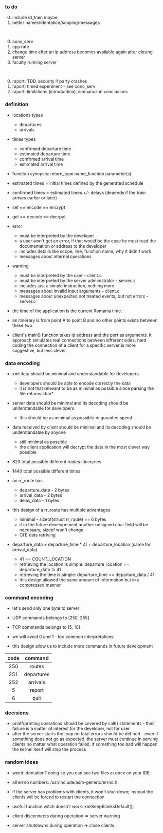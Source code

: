 ### to do

0. include id_train maybe
0. better names/identation/scoping/messages

<br>

0. conc_serv
0. cpp rate
0. change time after an ip address becomes available again after closing server
0. faculty running server

<br>

0. raport: TDD, security if party crashes
0. raport: timed experiment - see conc_serv
0. raport: limitations (introduction), scenarios in conclusions

### definition

- locations types
    - departures
    - arrivals

- times types
    - confirmed departure time
    - estimated departure time
    - confirmed arrival time
    - estimated arrival time

- function synopsis: return_type name_function parameter(s)
- estimated times = initial times defined by the generated schedule
- confirmed times = estimated times +/- delays (depends if the train arrives earlier or later)

- set == encode == encrypt
- get == decode == decrpyt

- error 
    - must be interpreted by the developer
    - a user won't get an error, if that would be the case he must read the documentation or address to the developer
    - includes details like scope, line, function name, why it didn't work
    - messages about internal operations
- warning
    - must be interpreted by the user - client.c
    - must be interpreted by the server administrator - server.c
    - includes just a simple instruction, nothing more
    - messages about invalid input arguments - client.c
    - messages about unexpected not treated events, but not errors - server.c

- the time of the application is the current Romania time.
- an itinerary is from point A to point B and no other points exists between these two.
- client's main() function takes ip address and the port as arguments. it approach simulates real connections between different sides. hard coding the connection of a client for a specific server is more suggestive, but less clever.

### data encoding

- xml data should be minimal and understandable for developers
    - developers should be able to encode correctly the data
    - it is not that relevant to be as minimal as possible since parsing the file returns char*
- server data should be minimal and its decoding should be understandable for developers
    - this should be as minimal as possible => gurantee speed
- data received by client should be minimal and its decoding should be understandable by anyone
    - still minimal as possible
    - the client application will decrypt the data in the most clever way possible

- 820 total possible different routes itineraries
- 1440 total possible different times

- an rr_route has
    - departure_data - 2 bytes
    - arrival_data - 2 bytes
    - delay_data - 1 bytes
- this design of a rr_route has multiple advantages
    - minimal - sizeof(struct rr_route) == 6 bytes
    - if in the future developement another unsigned char field will be necessary, sizeof won't change
    - O(1) data retriving
- departure_data = departure_time * 41 + departure_location (same for arrival_data)
    - 41 == COUNT_LOCATION
    - retrieving the location is simple: departure_location == departure_data % 41
    - retrieving the time is simple: departure_time == departure_data / 41
    - this design allowed the same amount of information but in a compressed manner

### command encoding 

- let's send only one byte to server
- UDP commands belongs to [250, 255]
- TCP commands belongs to [5, 10]
- we will avoid 0 and 1 - too common interpretations

- this design allow us to include more commands in future development

| code | command    |
|:----:|:----------:|
| 250  | routes     |
| 251  | departures |
| 252  | arrivals   |
| 5    | report     |
| 6    | quit       |

### decisions

- printf/printing operations should be covered by call() statements - their failure is a matter of interest for the developer, not for user
- after the server starts the loop no fatal errors should be defined - even if something does not go as expected, the server must continue in serving clients no matter what operation failed; if something too bad will happen the kernel itself will stop the process

### random ideas

- weird identation? doing so you can see two files at once on your IDE
- all errno numbers: /usr/include/asm-generic/errno.h
- if the server has problems with clients, it won't shut down; instead the clients will be forced to restart the connection
- useful function witch doesn't work: xmlKeepBlanksDefault();

- client disconnects during operation => server warning
- server shutdowns during operation => close clients
